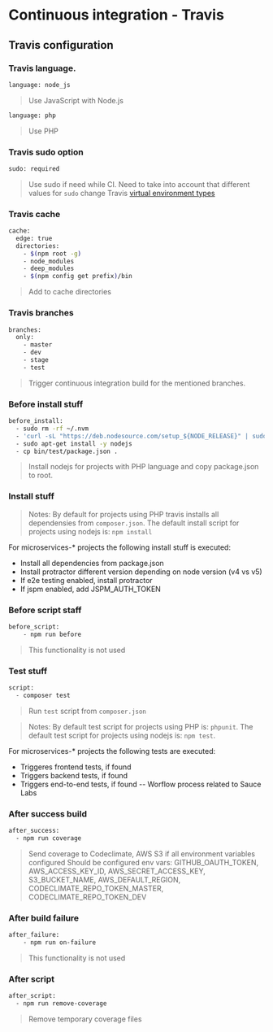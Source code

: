 Continuous integration - Travis
===============================

## Travis configuration

### Travis language.
```bash
language: node_js
```
> Use JavaScript with Node.js

```bash
language: php
```
> Use PHP

### Travis sudo option
```bash
sudo: required
```
> Use sudo if need while CI. Need to take into account that different values for `sudo` change Travis [virtual environment types](https://docs.travis-ci.com/user/ci-environment/)

### Travis cache
```bash
cache:
  edge: true
  directories:
    - $(npm root -g)
    - node_modules
    - deep_modules
    - $(npm config get prefix)/bin
```
> Add to cache directories

### Travis branches
```bash
branches:
  only:
    - master
    - dev
    - stage
    - test
```
> Trigger continuous integration build for the mentioned branches.

### Before install stuff
```bash
before_install:
  - sudo rm -rf ~/.nvm
  - 'curl -sL "https://deb.nodesource.com/setup_${NODE_RELEASE}" | sudo -E bash -'
  - sudo apt-get install -y nodejs
  - cp bin/test/package.json .
```
> Install nodejs for projects with PHP language and copy package.json to root.

### Install stuff
> Notes:
> By default for projects using PHP travis installs all dependensies from `composer.json`.
> The default install script for projects using nodejs is: `npm install`

For microservices-* projects the following install stuff is executed:
- Install all dependencies from package.json
- Install protractor different version depending on node version (v4 vs v5)
- If e2e testing enabled, install protractor
- If jspm enabled, add JSPM_AUTH_TOKEN

### Before script staff
```bash
before_script:
    - npm run before
```
> This functionality is not used

### Test stuff
```bash
script:
  - composer test
```
> Run `test` script from `composer.json`

> Notes:
> By default test script for projects using PHP is: `phpunit`.
> The default test script for projects using nodejs is: `npm test`.

For microservices-* projects the following tests are executed:
- Triggeres frontend tests, if found
- Triggers backend tests, if found
- Triggers end-to-end tests, if found
-- Worflow process related to Sauce Labs

### After success build
```bash
after_success:
  - npm run coverage
```
> Send coverage to Codeclimate, AWS S3 if all environment variables configured
> Should be configured env vars: GITHUB_OAUTH_TOKEN, AWS_ACCESS_KEY_ID, AWS_SECRET_ACCESS_KEY, S3_BUCKET_NAME, AWS_DEFAULT_REGION, CODECLIMATE_REPO_TOKEN_MASTER, CODECLIMATE_REPO_TOKEN_DEV

### After build failure
```bash
after_failure:
    - npm run on-failure
```
> This functionality is not used

### After script
```bash
after_script:
  - npm run remove-coverage
```
> Remove temporary coverage files
